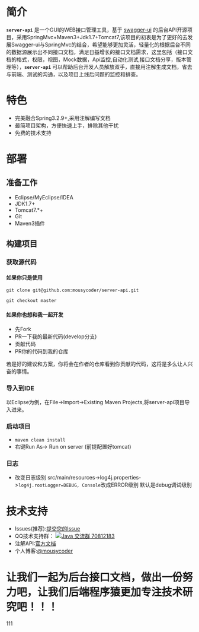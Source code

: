 # 简介

**`server-api`** 是一个GUI的WEB接口管理工具，基于 [swagger-ui](https://github.com/swagger-api/swagger-ui) 的后台API开源项目，采用SpringMvc+Maven3+Jdk1.7+Tomcat7,该项目的初衷是为了更好的去发展Swagger-ui与SpringMvc的结合，希望能够更加灵活，轻量化的根据后台不同的数据源展示出不同接口文档，满足日益增长的接口文档需求，这里包括（接口文档的格式，权限，视图，Mock数据，Api监控,自动化测试,接口文档分享，版本管理等），**`server-api`** 可以帮助后台开发人员解放双手，直接用注解生成文档，省去与前端、测试的沟通，以及项目上线后问题的监控和排查。

# 特色

- 完美融合Spring3.2.9+,采用注解编写文档
- 最简项目架构，方便快速上手，排除其他干扰
- 免费的技术支持

# 部署
## 准备工作
- Eclipse/MyEclipse/IDEA
- JDK1.7+
- Tomcat7.*+
- Git
- Maven3插件

## 构建项目
### 获取源代码

#### 如果你只是使用

```
git clone git@github.com:mousycoder/server-api.git

git checkout master
```

#### 如果你也想和我一起开发
- 先Fork
- PR一下我的最新代码(develop分支)
- 贡献代码
- PR你的代码到我的仓库

若是好的建议和方案，你将会在作者的仓库看到你贡献的代码，这将是多么让人兴奋的事情。


### 导入到IDE
以Eclipse为例，在File->Import->Existing Maven Projects,将server-api项目导入进来。


### 启动项目

- `maven clean install`
- 右键Run As-> Run on server (前提配置好tomcat)

### 日志
- 改变日志级别 src/main/resources->log4j.properties->`log4j.rootLogger=DEBUG, Console`改成ERROR级别 默认是debug调试级别


# 技术支持


- Issues(推荐):[提交您的Issue](https://github.com/mousycoder/server-api/issues)
- QQ技术支持群： <a target="_blank" href="http://shang.qq.com/wpa/qunwpa?idkey=1ee1e533b44ef916dd09742b52472317a54eb00880127d4f4c6f1ec06e4397e3"><img border="0" src="http://pub.idqqimg.com/wpa/images/group.png" alt="Java 交流群" title="Java 交流群"> 70812183</a>
- 注解API:[官方文档](http://docs.swagger.io/swagger-core/apidocs/index.html)
- 个人博客:[@mousycoder](http://huhao520.com)

# 让我们一起为后台接口文档，做出一份努力吧，让我们后端程序猿更加专注技术研究吧！！！
111







